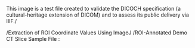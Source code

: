 This image is a test file created to validate the DICOCH specification (a cultural-heritage extension of DICOM) and to assess its public delivery via IIIF./

/Extraction of ROI Coordinate Values Using ImageJ
/ROI-Annotated Demo CT Slice Sample File :
